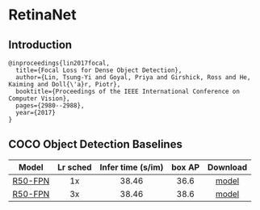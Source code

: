 # RetinaNet

## Introduction

```
@inproceedings{lin2017focal,
  title={Focal Loss for Dense Object Detection},
  author={Lin, Tsung-Yi and Goyal, Priya and Girshick, Ross and He, Kaiming and Doll{\'a}r, Piotr},
  booktitle={Proceedings of the IEEE International Conference on Computer Vision},
  pages={2980--2988},
  year={2017}
}
```

## COCO Object Detection Baselines

| Model | Lr sched | Infer time (s/im) | box AP | Download |
| :---: | :------: | :---------------: | :----: | :------: |
| [R50-FPN](coco_retinanet_R_50_FPN_1x.yml) | 1x | 38.46 | 36.6 | [model](https://www.codewithgpu.com/m/seetaresearch/seetadet/coco_retinanet_R_50_FPN_1x) |
| [R50-FPN](coco_retinanet_R_50_FPN_3x.yml) | 3x | 38.46 | 38.6 | [model](https://www.codewithgpu.com/m/seetaresearch/seetadet/coco_retinanet_R_50_FPN_3x) |
